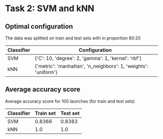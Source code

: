 # Task 2: SVM and kNN 

## Optimal configuration
The data was splitted on train and test sets with in proportion 80:20

| Classifier  | Configuration                                                   |
|-------------|-----------------------------------------------------------------|
| SVM         | {'C': 10, 'degree': 2, 'gamma': 1, 'kernel': 'rbf'}             |
| kNN         | {'metric': 'manhattan', 'n_neighbors': 1, 'weights': 'uniform'} |

## Average accuracy score
Average accuracy score for 100 launches (for train and test sets)

| Classifier  | Train set | Test set |
|-------------|-----------|----------|
| SVM         | 0.8366    | 0.8383   |
| kNN         | 1.0       | 1.0      |

